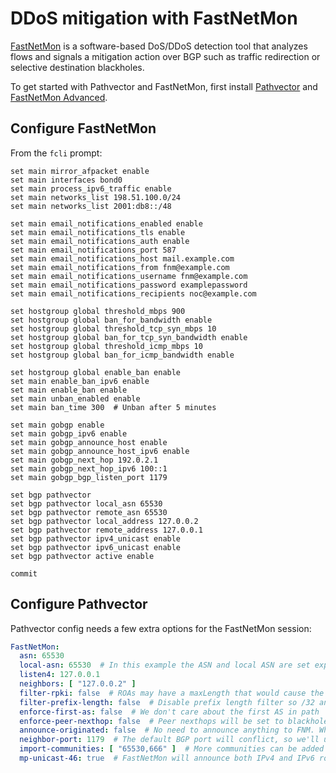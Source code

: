 # DDoS mitigation with FastNetMon

[FastNetMon](https://fastnetmon.com) is a software-based DoS/DDoS detection tool that analyzes flows and signals a mitigation action over BGP such as traffic redirection or selective destination blackholes.

To get started with Pathvector and FastNetMon, first install [Pathvector](/docs/installation) and [FastNetMon Advanced](https://fastnetmon.com/docs-fnm-advanced/advanced-install-guide/).

## Configure FastNetMon

From the `fcli` prompt:

```shell
set main mirror_afpacket enable
set main interfaces bond0
set main process_ipv6_traffic enable
set main networks_list 198.51.100.0/24
set main networks_list 2001:db8::/48

set main email_notifications_enabled enable
set main email_notifications_tls enable
set main email_notifications_auth enable
set main email_notifications_port 587
set main email_notifications_host mail.example.com
set main email_notifications_from fnm@example.com
set main email_notifications_username fnm@example.com
set main email_notifications_password examplepassword
set main email_notifications_recipients noc@example.com

set hostgroup global threshold_mbps 900
set hostgroup global ban_for_bandwidth enable
set hostgroup global threshold_tcp_syn_mbps 10
set hostgroup global ban_for_tcp_syn_bandwidth enable
set hostgroup global threshold_icmp_mbps 10
set hostgroup global ban_for_icmp_bandwidth enable

set hostgroup global enable_ban enable
set main enable_ban_ipv6 enable
set main enable_ban enable
set main unban_enabled enable
set main ban_time 300  # Unban after 5 minutes

set main gobgp enable
set main gobgp_ipv6 enable
set main gobgp_announce_host enable
set main gobgp_announce_host_ipv6 enable
set main gobgp_next_hop 192.0.2.1
set main gobgp_next_hop_ipv6 100::1
set main gobgp_bgp_listen_port 1179

set bgp pathvector
set bgp pathvector local_asn 65530
set bgp pathvector remote_asn 65530
set bgp pathvector local_address 127.0.0.2
set bgp pathvector remote_address 127.0.0.1
set bgp pathvector ipv4_unicast enable
set bgp pathvector ipv6_unicast enable
set bgp pathvector active enable

commit
```

## Configure Pathvector

Pathvector config needs a few extra options for the FastNetMon session:

```yaml
FastNetMon:
  asn: 65530
  local-asn: 65530  # In this example the ASN and local ASN are set explicitly for iBGP
  listen4: 127.0.0.1
  neighbors: [ "127.0.0.2" ]
  filter-rpki: false  # ROAs may have a maxLength that would cause the routes to be filtered
  filter-prefix-length: false  # Disable prefix length filter so /32 and /128 routes will be accepted
  enforce-first-as: false  # We don't care about the first AS in path
  enforce-peer-nexthop: false  # Peer nexthops will be set to blackhole addresses, not the BGP peer address
  announce-originated: false  # No need to announce anything to FNM. While it does support learning routes over BGP, the implementation requires a cronjob to run the updates: https://fastnetmon.com/docs-fnm-advanced/subnet-collection-from-bgp-peering-session/
  neighbor-port: 1179  # The default BGP port will conflict, so we'll use a different one for FastNetMon
  import-communities: [ "65530,666" ]  # More communities can be added here for other peers, or added on a per-peer basis
  mp-unicast-46: true  # FastNetMon will announce both IPv4 and IPv6 routes over this multiprotocol session
```
